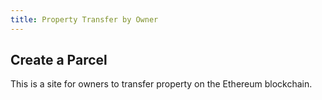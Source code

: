 ```yaml
---
title: Property Transfer by Owner
---
```


## Create a Parcel

This is a site for owners to transfer property on the Ethereum blockchain.
